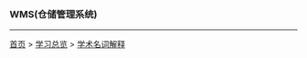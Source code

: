 ### WMS(仓储管理系统)
--------



  
[首页](../../README.md) > [学习总览](../../introduction/studyCatalogList.md) > [学术名词解释](NounInterpretation.md)
